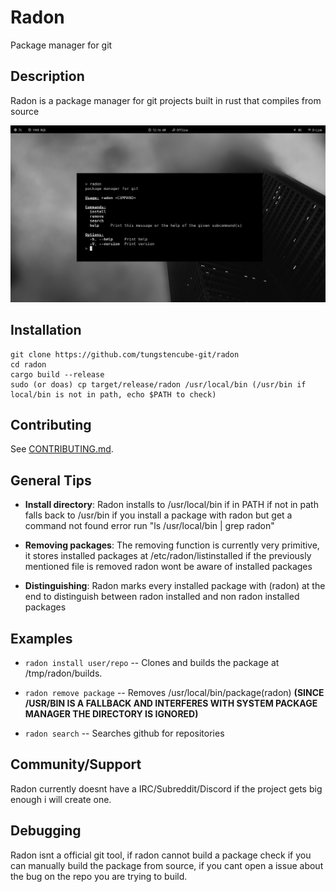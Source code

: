 # Radon

Package manager for git

## Description

Radon is a package manager for git projects built in rust that compiles from source

![Preview](radon.png)

## Installation

```
git clone https://github.com/tungstencube-git/radon
cd radon
cargo build --release
sudo (or doas) cp target/release/radon /usr/local/bin (/usr/bin if local/bin is not in path, echo $PATH to check)

```

## Contributing

See [CONTRIBUTING.md](./CONTRIBUTING.md).

## General Tips

- **Install directory**: Radon installs to /usr/local/bin if in PATH if not in path falls back to /usr/bin if you install a package with radon but get a command not found error run "ls /usr/local/bin | grep radon"

- **Removing packages**: The removing function is currently very primitive, it stores installed packages at /etc/radon/listinstalled if the previously mentioned file is removed radon wont be aware of installed packages

- **Distinguishing**: Radon marks every installed package with (radon) at the end to distinguish between radon installed and non radon installed packages

## Examples

- `radon install user/repo` -- Clones and builds the package at /tmp/radon/builds.

- `radon remove package` -- Removes /usr/local/bin/package(radon) **(SINCE /USR/BIN IS A FALLBACK AND INTERFERES WITH SYSTEM PACKAGE MANAGER THE DIRECTORY IS IGNORED)** 

- `radon search` -- Searches github for repositories

## Community/Support

Radon currently doesnt have a IRC/Subreddit/Discord if the project gets big enough i will create one.

## Debugging

Radon isnt a official git tool, if radon cannot build a package check if you can manually build the package from source, if you cant open a issue about the bug on the repo you are trying to build.

